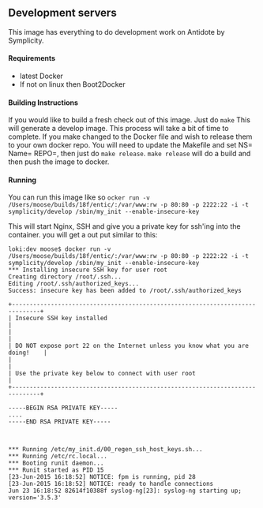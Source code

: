 ## Development servers
This image has everything to do development work on Antidote by Symplicity.

#### Requirements
- latest Docker
- If not on linux then Boot2Docker

#### Building Instructions
If you would like to build a fresh check out of this image. Just do `make` This will generate a develop image. This process will take a bit of time to complete. If you make changed to the Docker file and wish to release them to your own docker repo. You will need to update the Makefile and set NS=<yourname> Name=<reponame> REPO=<reponame>, then just do `make release`. `make release` will do a build and then push the image to docker.

#### Running
You can run this image like so `ocker run -v /Users/moose/builds/18f/entic/:/var/www:rw -p 80:80 -p 2222:22 -i -t symplicity/develop /sbin/my_init --enable-insecure-key`

This will start Nginx, SSH and give you a private key for ssh'ing into the container. you will get a out put similar to this:
```
loki:dev moose$ docker run -v /Users/moose/builds/18f/entic/:/var/www:rw -p 80:80 -p 2222:22 -i -t symplicity/develop /sbin/my_init --enable-insecure-key
*** Installing insecure SSH key for user root
Creating directory /root/.ssh...
Editing /root/.ssh/authorized_keys...
Success: insecure key has been added to /root/.ssh/authorized_keys

+------------------------------------------------------------------------------+
| Insecure SSH key installed                                                   |
|                                                                              |
| DO NOT expose port 22 on the Internet unless you know what you are doing!    |
|                                                                              |
| Use the private key below to connect with user root                         |
+------------------------------------------------------------------------------+

-----BEGIN RSA PRIVATE KEY-----
....
-----END RSA PRIVATE KEY-----



*** Running /etc/my_init.d/00_regen_ssh_host_keys.sh...
*** Running /etc/rc.local...
*** Booting runit daemon...
*** Runit started as PID 15
[23-Jun-2015 16:18:52] NOTICE: fpm is running, pid 28
[23-Jun-2015 16:18:52] NOTICE: ready to handle connections
Jun 23 16:18:52 82614f10388f syslog-ng[23]: syslog-ng starting up; version='3.5.3'
```
